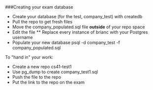 ###Creating your exam database

* Create your database (for the test, company_test) with createdb
* Pull the repo to get fresh files
* Move the company_populated.sql file __outside__ of your repo space
* Edit the file
** Replace every instance of brianc with your Postgres username
* Populate your new database psql -d company_test -f company_populated.sql

To "hand in" your work:
* Create a new repo cs41-test1
* Use pg_dump to create company_test1.sql
* Push the file to the repo
* Put the link to the repo on the exam
